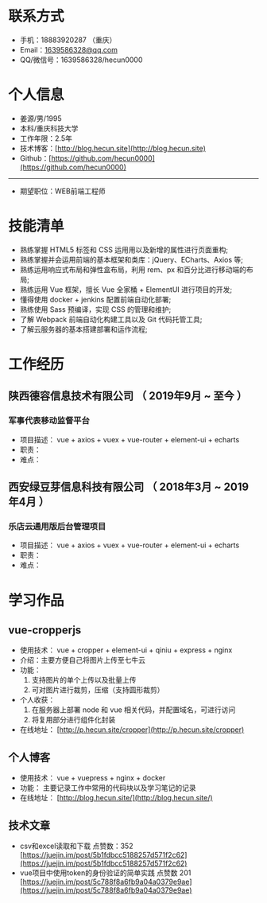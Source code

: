 
# 联系方式
- 手机：18883920287 （重庆）
- Email：1639586328@qq.com
- QQ/微信号：1639586328/hecun0000


# 个人信息

 - 姜源/男/1995 
 - 本科/重庆科技大学 
 - 工作年限：2.5年
 - 技术博客：[http://blog.hecun.site](http://blog.hecun.site)
 - Github：[https://github.com/hecun0000](https://github.com/hecun0000)                          
  
*** 
 - 期望职位：WEB前端工程师

# 技能清单

- 熟练掌握 HTML5 标签和 CSS 运⽤用以及新增的属性进⾏页面重构;  
- 熟练掌握并会运用前端的基本框架和类库：jQuery、ECharts、Axios 等;  
- 熟练运⽤响应式布局和弹性盒布局，利⽤ rem、px 和百分比进行移动端的布局;  
- 熟练运⽤ Vue 框架，擅⻓ Vue 全家桶 + ElementUI 进⾏项⽬的开发;  
- 懂得使用 docker + jenkins 配置前端自动化部署;  
- 熟练使⽤ Sass 预编译，实现 CSS 的管理和维护;  
- 了解 Webpack 前端自动化构建工具以及 Git 代码托管工具;  
- 了解云服务器的基本搭建部署和运作流程;  


# 工作经历

## 陕西德容信息技术有限公司 （ 2019年9月 ~ 至今 ）

### 军事代表移动监督平台   

- 项目描述： vue + axios + vuex + vue-router + element-ui + echarts 
- 职责： 
- 难点： 


## 西安绿豆芽信息科技有限公司 （ 2018年3月 ~ 2019年4月 ）

### 乐店云通用版后台管理项目   

- 项目描述： vue + axios + vuex + vue-router + element-ui + echarts 
- 职责： 
- 难点： 



# 学习作品

## vue-cropperjs
  - 使用技术： vue + cropper + element-ui + qiniu + express + nginx
  - 介绍：主要方便自己将图片上传至七牛云
  - 功能：
    1. 支持图片的单个上传以及批量上传
    2. 可对图片进行裁剪，压缩（支持圆形裁剪）
  - 个人收获： 
    1. 在服务器上部署 node 和 vue 相关代码，并配置域名，可进行访问
    2. 将复用部分进行组件化封装
  - 在线地址： [http://p.hecun.site/cropper](http://p.hecun.site/cropper)


## 个人博客
  - 使用技术： vue + vuepress + nginx + docker
  - 功能： 主要记录工作中常用的代码块以及学习笔记的记录
  - 在线地址： [http://blog.hecun.site/](http://blog.hecun.site/)
 
## 技术文章

- csv和excel读取和下载  点赞数：352     [https://juejin.im/post/5b1fdbcc5188257d571f2c62](https://juejin.im/post/5b1fdbcc5188257d571f2c62) 
- vue项目中使用token的身份验证的简单实践 点赞数 201 [https://juejin.im/post/5c788f8a6fb9a04a0379e9ae](https://juejin.im/post/5c788f8a6fb9a04a0379e9ae)
      